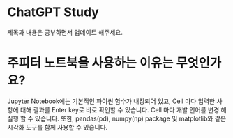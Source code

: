 # ChatGPT Study

제목과 내용은 공부하면서 업데이트 해주세요.


# 주피터 노트북을 사용하는 이유는 무엇인가요?

Jupyter Notebook에는 기본적인 파이썬 함수가 내장되어 있고, 
Cell 마다 입력한 사항에 대해 결과를 Enter key로 바로 확인할 수 있습니다. 
Cell 마다 개발 언어를 변경 해 실행 할 수 있습니다.
또한, pandas(pd), numpy(np) package 및 matplotlib와 같은 시각화 도구를 함께 사용할 수 있습니다. 

